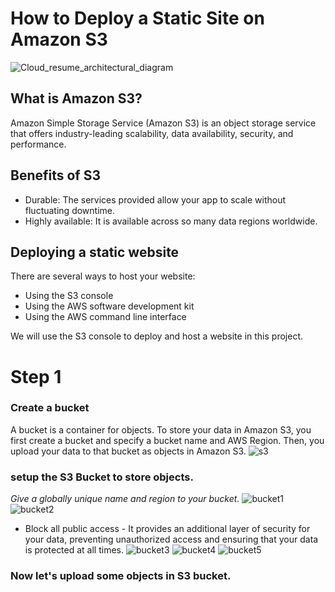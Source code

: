 # How to Deploy a Static Site on Amazon S3
![Cloud_resume_architectural_diagram](https://github.com/zablon-oigo/deploy-static-site-on-amazon-s3/assets/143833326/bfa4c4a1-f270-4774-b199-7b5f909d87f2)

## What is Amazon S3?
Amazon Simple Storage Service (Amazon S3) is an object storage service that offers industry-leading scalability, data availability, security, and performance.

## Benefits of S3
- Durable: The services provided allow your app to scale without fluctuating downtime.
- Highly available: It is available across so many data regions worldwide.
## Deploying a static website
 There are several ways to host your website:
 - Using the S3 console
 - Using the AWS software development kit
 - Using the AWS command line interface
   
We will use the S3 console to deploy and host a website in this project.

# Step 1
 ### Create a bucket
A bucket is a container for objects. To store your data in Amazon S3, you first create a bucket and specify a bucket name and AWS Region. Then, you upload your data to that bucket as objects in Amazon S3.
![s3](https://github.com/zablon-oigo/deploy-static-site-on-amazon-s3/assets/143833326/fc04633e-cd28-4990-8189-0e602b60a2fb)
 ###  setup the S3 Bucket to store objects.
 *Give a globally unique name and region to your bucket.*
![bucket1](https://github.com/zablon-oigo/deploy-static-site-on-amazon-s3/assets/143833326/c173acd6-8588-4f8d-9c7b-ea46aeef0898)
![bucket2](https://github.com/zablon-oigo/deploy-static-site-on-amazon-s3/assets/143833326/c13ac49c-8af2-4138-8cfa-3b434d054dce)

- Block all public access - It provides an additional layer of security for your data, preventing unauthorized access and ensuring that your data is protected at all times.
![bucket3](https://github.com/zablon-oigo/deploy-static-site-on-amazon-s3/assets/143833326/765e1544-33b6-46e1-9af9-78986464d240)
![bucket4](https://github.com/zablon-oigo/deploy-static-site-on-amazon-s3/assets/143833326/e1904b0b-08e0-4795-9801-5c503c117601)
![bucket5](https://github.com/zablon-oigo/deploy-static-site-on-amazon-s3/assets/143833326/936b6638-e861-489c-9c5d-cfb24b489e2a)
### Now let's upload some objects in S3 bucket.
